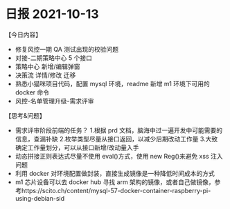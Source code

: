 # 日报 2021-10-13

【今日内容】

- 修复风控一期 QA 测试出现的校验问题
- 对接-二期策略中心 5 个接口
- 策略中心 新增/编辑弹窗
- 决策流 详情/修改 迁移
- 熟悉小猫咪项目代码，配置 mysql 环境，readme 新增 m1 环境下可用的 docker 命令
- 风控-名单管理升级-需求评审

【思考&问题】

- 需求评审阶段前端的任务？ 1.根据 prd 文档，脑海中过一遍开发中可能需要的信息，查漏补缺 2.枚举类型尽量从接口返回，以减少后期改动工作量 3.大致确定工作量划分，可以从接口新增/改动量入手
- 动态拼接正则表达式尽量不使用 eval()方式，使用 new Reg()来避免 xss 注入问题
- 利用 docker 对环境配置做封装，直接生成镜像是一种降低时间成本的方式
- m1 芯片设备可以去 docker hub 寻找 arm 架构的镜像，或者自己做镜像，参考https://scito.ch/content/mysql-57-docker-container-raspberry-pi-using-debian-sid
